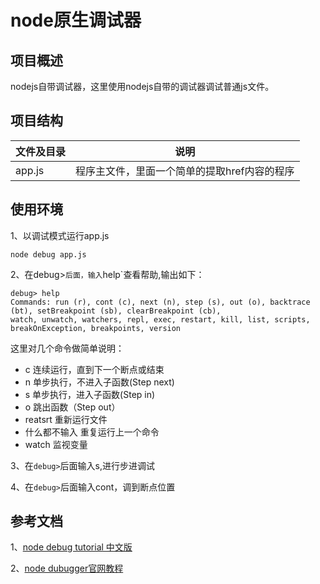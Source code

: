 # node原生调试器

## 项目概述

nodejs自带调试器，这里使用nodejs自带的调试器调试普通js文件。

## 项目结构

|文件及目录|说明|
|---|---|
|app.js|程序主文件，里面一个简单的提取href内容的程序|

## 使用环境

1、以调试模式运行app.js

```text
node debug app.js
```

2、在debug>`后面，输入`help`查看帮助,输出如下：

```text
debug> help
Commands: run (r), cont (c), next (n), step (s), out (o), backtrace (bt), setBreakpoint (sb), clearBreakpoint (cb),
watch, unwatch, watchers, repl, exec, restart, kill, list, scripts, breakOnException, breakpoints, version

```
这里对几个命令做简单说明：

 - c 连续运行，直到下一个断点或结束
 - n 单步执行，不进入子函数(Step next)
 - s 单步执行，进入子函数(Step in)
 - o 跳出函数（Step out）
 - reatsrt 重新运行文件
 - 什么都不输入 重复运行上一个命令
 - watch 监视变量
 

3、在`debug>`后面输入s,进行步进调试

4、在`debug>`后面输入cont，调到断点位置

## 参考文档

1、[node debug tutorial 中文版](http://i5ting.github.io/node-debug-tutorial/#1)

2、[node dubugger官网教程](https://nodejs.org/api/debugger.html)